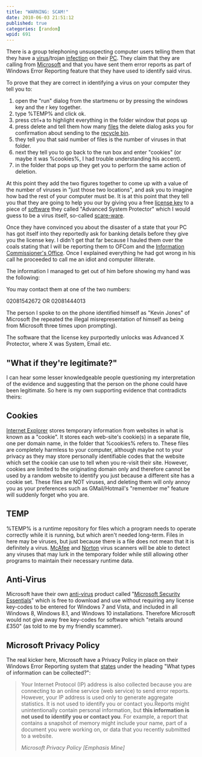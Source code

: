 ```yaml
---
title: "WARNING: SCAM!"
date: 2010-06-03 21:51:12
published: true
categories: [random]
wpid: 691
---
```


There is a group telephoning unsuspecting computer users telling them that they have a [virus](https://en.wikipedia.org/wiki/Computer_virus)/trojan [infection](https://en.wikipedia.org/wiki/Infection) on their [PC](https://www.microsoft.com/WINDOWS). They claim that they are calling from [Microsoft](https://www.microsoft.com) and that you have sent them error reports as part of Windows Error Reporting feature that they have used to identify said virus.

To prove that they are correct in identifying a virus on your computer they tell you to:

1. open the "run" dialog from the startmenu or by pressing the windows key and the r key together.
2. type %TEMP% and click ok.
3. press ctrl+a to highlight everything in the folder window that pops up
4. press delete and tell them how many [files](https://en.wikipedia.org/wiki/Computer_file) the delete dialog asks you for confirmation about sending to the [recycle bin](https://en.wikipedia.org/wiki/Recycle_Bin_%28Windows%29).
5. they tell you that said number of files is the number of viruses in that folder.
6. next they tell you to go back to the run box and enter "cookies" (or maybe it was %cookies%, I had trouble understanding his accent).
7. in the folder that pops up they get you to perform the same action of deletion.

At this point they add the two figures together to come up with a value of the number of viruses in "just those two locations", and ask you to imagine how bad the rest of your computer must be. It is at this point that they tell you that they are going to help you our by giving you a free [license key](https://en.wikipedia.org/wiki/Product_key) to a piece of [software](https://en.wikipedia.org/wiki/Computer_software) they called "Advanced System Protector" which I would guess to be a virus itself, so-called [scare-ware](https://en.wikipedia.org/wiki/Scareware).

Once they have convinced you about the disaster of a state that your PC has got itself into they reportedly ask for banking details before they give you the license key. I didn't get that far because I hauled them over the coals stating that I will be reporting them to OFCom and the [Information Commissioner's Office](https://www.ico.org.uk/). Once I explained everything he had got wrong in his call he proceeded to call me an idiot and computer illiterate.

The information I managed to get out of him before showing my hand was the following:

You may contact them at one of the two numbers:

02081542672 OR 02081444013

The person I spoke to on the phone identified himself as "Kevin Jones" of Microsoft (he repeated the illegal misrepresentation of himself as being from Microsoft three times upon prompting).

The software that the license key purportedly unlocks was Advanced X Protector, where X was System, Email etc.

"What if they're legitimate?"
-----------------------------

I can hear some lesser knowledgeable people questioning my interpretation of the evidence and suggesting that the person on the phone could have been legitimate. So here is my own supporting evidence that contradicts theirs:

## Cookies

[Internet Explorer](https://en.wikipedia.org/wiki/Internet_Explorer) stores temporary information from websites in what is known as a "cookie". It stores each web-site's cookie(s) in a separate file, one per domain name, in the folder that %cookies% refers to. These files are completely harmless to your computer, although maybe not to your privacy as they may store personally identifiable codes that the website which set the cookie can use to tell when you re-visit their site. However, cookies are limited to the originating domain only and therefore cannot be used by a random website to identify you just because a different site has a cookie set. These files are NOT viruses, and deleting them will only annoy you as your preferences such as GMail/Hotmail's "remember me" feature will suddenly forget who you are.

## TEMP

%TEMP% is a runtime repository for files which a program needs to operate correctly while it is running, but which aren't needed long-term. Files in here may be viruses, but just because there is a file does not mean that it is definitely a virus. [McAfee](https://www.mcafee.com/) and [Norton](https://www.norton.com) virus scanners will be able to detect any viruses that may lurk in the temporary folder while still allowing other programs to maintain their necessary runtime data.

## Anti-Virus

Microsoft have their own [anti-virus](https://en.wikipedia.org/wiki/Antivirus_software) product called "[Microsoft Security Essentials](https://www.microsoft.com/en-us/download/details.aspx?id=5201)" which is free to download and use without requiring any license key-codes to be entered for Windows 7 and Vista, and included in all Windows 8, Windows 8.1, and Windows 10 installations. Therefore Microsoft would not give away free key-codes for software which "retails around £350" (as told to me by my friendly scammer).

## Microsoft Privacy Policy

The real kicker here, Microsoft have a Privacy Policy in place on their Windows Error Reporting system that [states](https://web.archive.org/web/20121010075211/http://oca.microsoft.com:80/en/dcp20.asp) under the heading "What types of information can be collected?":

> Your Internet Protocol (IP) address is also collected because you are connecting to an online service (web service) to send error reports. However, your IP address is used only to generate aggregate statistics. It is not used to identify you or contact you.Reports might unintentionally contain personal information, but **this information is not used to identify you or contact you**. For example, a report that contains a snapshot of memory might include your name, part of a document you were working on, or data that you recently submitted to a website.
> 
> <cite>Microsoft Privacy Policy \[Emphasis Mine\]</cite>